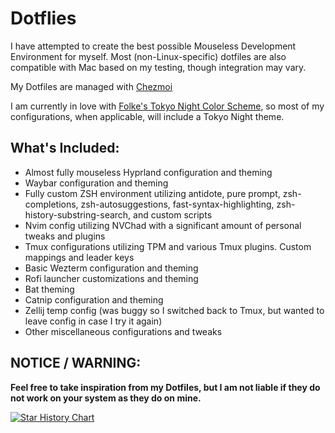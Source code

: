 # Dotflies

I have attempted to create the best possible Mouseless Development Environment for myself. Most (non-Linux-specific) dotfiles are also compatible with Mac based on my testing, though integration may vary.

My Dotfiles are managed with [ Chezmoi ](https://chezmoi.io)

I am currently in love with [Folke's Tokyo Night Color Scheme](https://github.com/folke/tokyonight.nvim), so most of my configurations, when applicable, will include a Tokyo Night theme.

## What's Included:

- Almost fully mouseless Hyprland configuration and theming
- Waybar configuration and theming
- Fully custom ZSH environment utilizing antidote, pure prompt, zsh-completions, zsh-autosuggestions, fast-syntax-highlighting, zsh-history-substring-search, and custom scripts
- Nvim config utilizing NVChad with a significant amount of personal tweaks and plugins
- Tmux configurations utilizing TPM and various Tmux plugins. Custom mappings and leader keys
- Basic Wezterm configuration and theming
- Rofi launcher customizations and theming
- Bat theming
- Catnip configuration and theming
- Zellij temp config (was buggy so I switched back to Tmux, but wanted to leave config in case I try it again)
- Other miscellaneous configurations and tweaks

## NOTICE / WARNING:

**Feel free to take inspiration from my Dotfiles, but I am not liable if they do not work on your system as they do on mine.**

[![Star History Chart](https://api.star-history.com/svg?repos=Pairadux/dotfiles&type=Date)](https://star-history.com/#Pairadux/dotfiles&Date)

